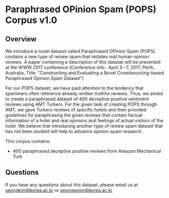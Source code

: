 Paraphrased OPinion Spam (POPS) Corpus v1.0
===========================================

Overview
--------
We introduce a novel dataset called Paraphrased OPinion Spam (POPS) contains a new type of review spam that imitates real human opinion reviews. A paper containing a description of this dataset will be presented at the WWW 2017 conference (Conference info.: April 3--7, 2017, Perth, Australia, Title: "Constructing and Evaluating a Novel Crowdsourcing-based Paraphrased Opinion Spam Dataset")

For our POPS dataset, we have paid attention to the tendency that spammers often reference already written truthful reviews. Thus, we aimed to create a paraphrased dataset of 400 deceptive positive sentiment reviews using AMT Turkers. For the given task of creating POPS through AMT, we gave Turkers reviews of specific hotels and then provided guidelines for paraphrasing the given reviews that contain factual information of a hotel and real opinions and feelings of actual visitors of the hotel. We believe that introducing another type of review spam dataset that has not been studied will help to advance opinion spam research.

This corpus contains:

* 400 paraphrased deceptive positive reviews from Amazon Mechanical Turk



Questions
---------
If you have any questions about this dataset, please email us at seongkim@korea.ac.kr or seongwoon@korea.ac.kr





